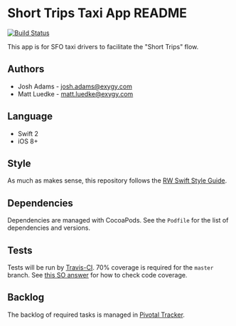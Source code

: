 Short Trips Taxi App README
===========================

[![Build Status](https://magnum.travis-ci.com/ExygySFO/sfo-short-trips-ios.svg?token=w6igzqTqs6Yzn78cFcG8&branch=master)](https://magnum.travis-ci.com/ExygySFO/sfo-short-trips-ios)

This app is for SFO taxi drivers to facilitate the "Short Trips" flow.

Authors
-------
* Josh Adams - josh.adams@exygy.com
* Matt Luedke - matt.luedke@exygy.com

Language
--------
* Swift 2
* iOS 8+

Style
-----
As much as makes sense, this repository follows the [RW Swift Style Guide](https://github.com/raywenderlich/swift-style-guide).

Dependencies
------------
Dependencies are managed with CocoaPods. See the `Podfile` for the list of dependencies and versions.

Tests
-----
Tests will be run by [Travis-CI](https://magnum.travis-ci.com/ExygySFO/sfo-short-trips-ios/). 70% coverage is required for the `master` branch. See [this SO answer](http://stackoverflow.com/questions/31096924/how-to-use-code-coverage-in-xcode-7/31099098#31099098) for how to check code coverage.

Backlog
-------
The backlog of required tasks is managed in [Pivotal Tracker](https://www.pivotaltracker.com/n/projects/1424798).
